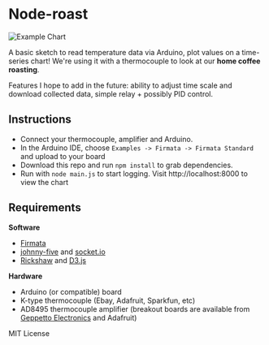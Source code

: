 Node-roast
================================

![Example Chart](http://i.imgur.com/eEtWTNm.png)

A basic sketch to read temperature data via Arduino, plot values on a time-series chart! We're using it with a thermocouple to look at our **home coffee roasting**.

Features I hope to add in the future: ability to adjust time scale and download collected data, simple relay + possibly PID control.

Instructions
------------
* Connect your thermocouple, amplifier and Arduino.
* In the Arduino IDE, choose `Examples -> Firmata -> Firmata Standard` and upload to your board
* Download this repo and run `npm install` to grab dependencies.
* Run with `node main.js` to start logging. Visit http://localhost:8000 to view the chart 

Requirements
------------

**Software**

* [Firmata](http://firmata.org/wiki/Main_Page)
* [johnny-five](https://github.com/rwaldron/johnny-five) and [socket.io](http://socket.io/)
* [Rickshaw](http://code.shutterstock.com/rickshaw/) and [D3.js](http://d3js.org/)

**Hardware**

* Arduino (or compatible) board
* K-type thermocouple (Ebay, Adafruit, Sparkfun, etc)
* AD8495 thermocouple amplifier (breakout boards are available from [Geppetto Electronics](https://squareup.com/market/nick-sayer/ad-breakout-board) and Adafruit)

MIT License 

